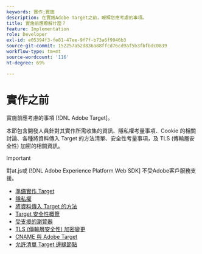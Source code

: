 ```yaml
---
keywords: 實作;實施
description: 在實施Adobe Target之前，瞭解您應考慮的事項。
title: 實施前應瞭解什麼？
feature: Implementation
role: Developer
exl-id: e05394f3-fe81-47ee-9f7f-b73a6f9946b3
source-git-commit: 152257a52d836a88ffcd76cd9af5b3fbfbdc0839
workflow-type: tm+mt
source-wordcount: '116'
ht-degree: 69%

---
```


# 實作之前

實施前應考慮的事項 [!DNL Adobe Target]。

本節包含開發人員針對其實作所需收集的資訊、隱私權考量事項、Cookie 的相關討論、各種將資料傳入 Target 的方法清單、安全性考量事項，及 TLS (傳輸層安全性) 加密的相關資訊。

>[!IMPORTANT]
>
>對at.js或 [!DNL Adobe Experience Platform Web SDK] 不受Adobe客戶服務支援。

- [準備實作 Target](prepare-to-implement-target.md)
- [隱私權](c-privacy/privacy.md)
- [將資料傳入 Target 的方法](c-methods-to-get-data-into-target/methods-to-get-data-into-target.md)
- [Target 安全性概覽](target-security-overview.md)
- [受支援的瀏覽器](supported-browsers.md)
- [TLS (傳輸層安全性) 加密變更](tls-transport-layer-security-encryption.md)
- [CNAME 與 Adobe Target](implement-cname-support-in-target.md)
- [允許清單 Target 邊緣節點](/help/main/c-implementing-target/c-considerations-before-you-implement-target/allowlist-edges.md)
